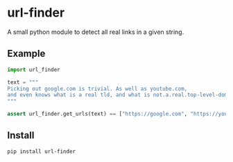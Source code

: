 # url-finder
A small python module to detect all real links in a given string.


## Example

```py
import url_finder

text = """
Picking out google.com is trivial. As well as youtube.com,
and even knows what is a real tld, and what is not.a.real.top-level-domain!
"""

assert url_finder.get_urls(text) == ["https://google.com", "https://youtube.com"]
```

## Install
```
pip install url-finder
```
